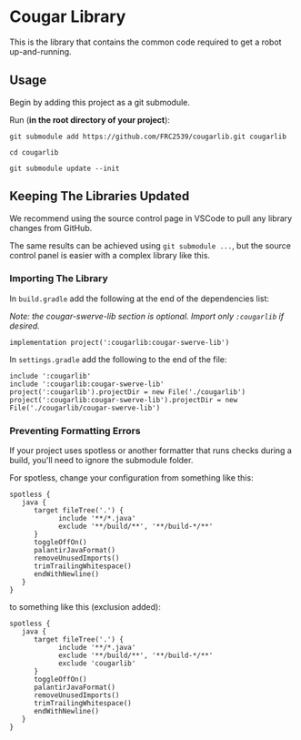 # Cougar Library

This is the library that contains the common code required to get a robot up-and-running. 

## Usage

Begin by adding this project as a git submodule.

Run (**in the root directory of your project**):

```
git submodule add https://github.com/FRC2539/cougarlib.git cougarlib

cd cougarlib

git submodule update --init
```

## Keeping The Libraries Updated
We recommend using the source control page in VSCode to pull any library changes from GitHub. 

The same results can be achieved using `git submodule ...`, but the source control panel is easier with a complex library like this.

### Importing The Library

In `build.gradle` add the following at the end of the dependencies list:

_Note: the cougar-swerve-lib section is optional. Import only `:cougarlib` if desired._

```
implementation project(':cougarlib:cougar-swerve-lib')
```

In `settings.gradle` add the following to the end of the file:

```
include ':cougarlib'
include ':cougarlib:cougar-swerve-lib'
project(':cougarlib').projectDir = new File('./cougarlib')
project(':cougarlib:cougar-swerve-lib').projectDir = new File('./cougarlib/cougar-swerve-lib')
```

### Preventing Formatting Errors

If your project uses spotless or another formatter that runs checks during a build, you'll need to ignore the submodule folder.

For spotless, change your configuration from something like this:

```
spotless {
   java {
      target fileTree('.') {
            include '**/*.java'
            exclude '**/build/**', '**/build-*/**'
      }
      toggleOffOn()
      palantirJavaFormat()
      removeUnusedImports()
      trimTrailingWhitespace()
      endWithNewline()
   }
}
```

to something like this (exclusion added):

```
spotless {
   java {
      target fileTree('.') {
            include '**/*.java'
            exclude '**/build/**', '**/build-*/**'
            exclude 'cougarlib'
      }
      toggleOffOn()
      palantirJavaFormat()
      removeUnusedImports()
      trimTrailingWhitespace()
      endWithNewline()
   }
}
```